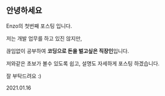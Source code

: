 ## 안녕하세요

Enzo의 첫번째 포스팅 입니다.

저는 개발 업무를 하고 있진 않지만,

끊임없이 공부하여 **코딩으로 돈을 벌고싶은 직장인**입니다.

저와같은 초보가 볼수 있도록 쉽고, 설명도 자세하게 포스팅 하겠습니다.

잘 부탁드려요 :)

2021.01.16

